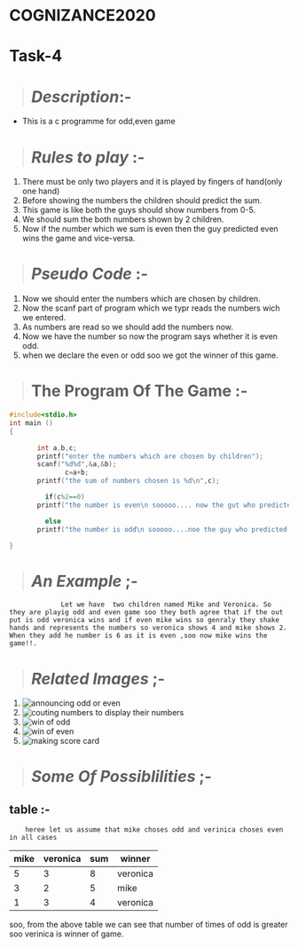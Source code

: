 # COGNIZANCE2020

# **Task-4**

># _Description_:-
* This is a c programme for odd,even game
  
># _Rules to play_ :-
1. There must be only two players and it is played by fingers of hand(only one hand)
2. Before showing the numbers the children should predict the sum.
3. This game is like both the guys should show numbers from 0-5.
4. We should sum the both numbers shown by 2 children.
5. Now if the number which we sum is even then the guy predicted even wins the game and vice-versa.

># _Pseudo Code_ :-
1. Now we should enter the numbers which are chosen by children.
2. Now the scanf part of program which we typr reads the numbers wich we entered.
3. As numbers are read so we should add the numbers now.
4. Now we have the number so now the program says whether it is even odd.
5. when we declare the even or odd soo we got the winner of this game.
   
># The Program Of The Game :-
 
```c 
#include<stdio.h>
int main ()
{
       
       int a,b,c;
       printf("enter the numbers which are chosen by children");
       scanf("%d%d",&a,&b);
              c=a+b;
       printf("the sum of numbers chosen is %d\n",c);

         if(c%2==0)
       printf("the number is even\n sooooo.... now the gut who predicted the sum  as even wins the game");

         else
       printf("the number is odd\n sooooo....noe the guy who predicted the sum to be odd wins the game");

}
```
># _An Example_ ;-
                 Let we have  two children named Mike and Veronica. So they are playig odd and even game soo they both agree that if the out put is odd veronica wins and if even mike wins so genraly they shake hands and represents the numbers so veronica shows 4 and mike shows 2. When they add he number is 6 as it is even ,soo now mike wins the game!!.  

># _Related Images_ ;-

1. ![announcing odd or even](https://www.wikihow.com/Play-Odds-and-Evens#/Image:Play-Odds-and-Evens-Step-1.jpg)
2. ![couting numbers to display their numbers](https://www.wikihow.com/Play-Odds-and-Evens#/Image:Play-Odds-and-Evens-Step-3.jpg)
3. ![win of odd](https://www.wikihow.com/Play-Odds-and-Evens#/Image:Play-Odds-and-Evens-Step-4.jpg)
4. ![win of even](https://www.pinterest.ca/pin/152770612330070236/)
5. ![making score card](https://www.wikihow.com/Play-Odds-and-Evens#/Image:Play-Odds-and-Evens-Step-2.jpg)

># _Some Of Possiblilities_ ;-
  ## table :-
        heree let us assume that mike choses odd and verinica choses even in all cases
  |mike   |veronica   | sum   | winner   |
  |-------|-----------|-------|----------|
  |5      |3          |8      |veronica  |
  |3      |2          |5      |mike      |
  |1      | 3         |4      |veronica  |
   
   soo, from the above table we can see that number of times of odd is greater soo verinica is winner of game.




   





                    
